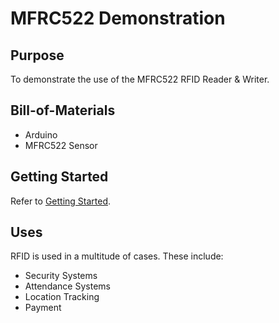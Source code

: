 # MFRC522 Demonstration
## Purpose
To demonstrate the use of the MFRC522 RFID Reader & Writer.

## Bill-of-Materials
 * Arduino
 * MFRC522 Sensor

## Getting Started
Refer to [Getting Started](getting-started/README.md).

## Uses
RFID is used in a multitude of cases. These include:

 * Security Systems
 * Attendance Systems
 * Location Tracking
 * Payment
